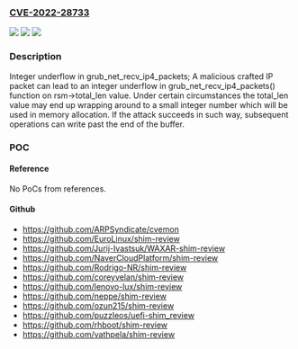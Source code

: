 ### [CVE-2022-28733](https://cve.mitre.org/cgi-bin/cvename.cgi?name=CVE-2022-28733)
![](https://img.shields.io/static/v1?label=Product&message=GNU%20GRUB&color=blue)
![](https://img.shields.io/static/v1?label=Version&message=0%3C%202.06-3%20&color=brighgreen)
![](https://img.shields.io/static/v1?label=Vulnerability&message=CWE-191&color=brighgreen)

### Description

Integer underflow in grub_net_recv_ip4_packets; A malicious crafted IP packet can lead to an integer underflow in grub_net_recv_ip4_packets() function on rsm->total_len value. Under certain circumstances the total_len value may end up wrapping around to a small integer number which will be used in memory allocation. If the attack succeeds in such way, subsequent operations can write past the end of the buffer.

### POC

#### Reference
No PoCs from references.

#### Github
- https://github.com/ARPSyndicate/cvemon
- https://github.com/EuroLinux/shim-review
- https://github.com/Jurij-Ivastsuk/WAXAR-shim-review
- https://github.com/NaverCloudPlatform/shim-review
- https://github.com/Rodrigo-NR/shim-review
- https://github.com/coreyvelan/shim-review
- https://github.com/lenovo-lux/shim-review
- https://github.com/neppe/shim-review
- https://github.com/ozun215/shim-review
- https://github.com/puzzleos/uefi-shim_review
- https://github.com/rhboot/shim-review
- https://github.com/vathpela/shim-review

